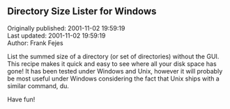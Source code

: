 ## Directory Size Lister for Windows  
Originally published: 2001-11-02 19:59:19  
Last updated: 2001-11-02 19:59:19  
Author: Frank Fejes  
  
List the summed size of a directory (or set of directories) without the GUI.  This recipe makes it quick and easy to see where all your disk space has gone!  It has been tested under Windows and Unix, however it will probably be most useful under Windows considering the fact that Unix ships with a similar command, du.

Have fun!